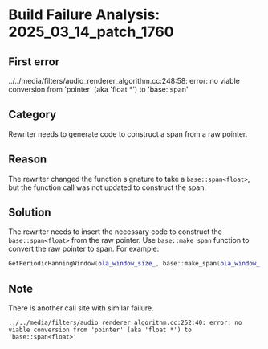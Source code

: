 # Build Failure Analysis: 2025_03_14_patch_1760

## First error

../../media/filters/audio_renderer_algorithm.cc:248:58: error: no viable conversion from 'pointer' (aka 'float *') to 'base::span<float>'

## Category
Rewriter needs to generate code to construct a span from a raw pointer.

## Reason
The rewriter changed the function signature to take a `base::span<float>`, but the function call was not updated to construct the span.

## Solution
The rewriter needs to insert the necessary code to construct the `base::span<float>` from the raw pointer. Use `base::make_span` function to convert the raw pointer to span. For example:

```c++
GetPeriodicHanningWindow(ola_window_size_, base::make_span(ola_window_.get(), ola_window_size_));
```

## Note
There is another call site with similar failure.
```
../../media/filters/audio_renderer_algorithm.cc:252:40: error: no viable conversion from 'pointer' (aka 'float *') to 'base::span<float>'